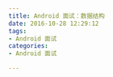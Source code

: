 ```yaml
---
title: Android 面试：数据结构
date: 2016-10-28 12:29:12
tags:
- Android 面试
categories:
- Android 面试

---
```


